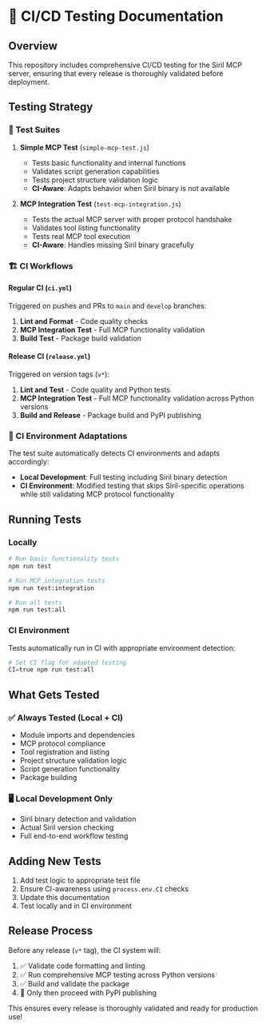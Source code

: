 # 🚀 CI/CD Testing Documentation

## Overview

This repository includes comprehensive CI/CD testing for the Siril MCP server, ensuring that every release is thoroughly validated before deployment.

## Testing Strategy

### 🧪 Test Suites

1. **Simple MCP Test** (`simple-mcp-test.js`)
   - Tests basic functionality and internal functions
   - Validates script generation capabilities
   - Tests project structure validation logic
   - **CI-Aware**: Adapts behavior when Siril binary is not available

2. **MCP Integration Test** (`test-mcp-integration.js`)
   - Tests the actual MCP server with proper protocol handshake
   - Validates tool listing functionality
   - Tests real MCP tool execution
   - **CI-Aware**: Handles missing Siril binary gracefully

### 🏗️ CI Workflows

#### Regular CI (`ci.yml`)
Triggered on pushes and PRs to `main` and `develop` branches:

1. **Lint and Format** - Code quality checks
2. **MCP Integration Test** - Full MCP functionality validation
3. **Build Test** - Package build validation

#### Release CI (`release.yml`)
Triggered on version tags (`v*`):

1. **Lint and Test** - Code quality and Python tests
2. **MCP Integration Test** - Full MCP functionality validation across Python versions
3. **Build and Release** - Package build and PyPI publishing

### 🔄 CI Environment Adaptations

The test suite automatically detects CI environments and adapts accordingly:

- **Local Development**: Full testing including Siril binary detection
- **CI Environment**: Modified testing that skips Siril-specific operations while still validating MCP protocol functionality

## Running Tests

### Locally
```bash
# Run basic functionality tests
npm run test

# Run MCP integration tests
npm run test:integration

# Run all tests
npm run test:all
```

### CI Environment
Tests automatically run in CI with appropriate environment detection:

```bash
# Set CI flag for adapted testing
CI=true npm run test:all
```

## What Gets Tested

### ✅ Always Tested (Local + CI)
- Module imports and dependencies
- MCP protocol compliance
- Tool registration and listing
- Project structure validation logic
- Script generation functionality
- Package building

### 🖥️ Local Development Only
- Siril binary detection and validation
- Actual Siril version checking
- Full end-to-end workflow testing

## Adding New Tests

1. Add test logic to appropriate test file
2. Ensure CI-awareness using `process.env.CI` checks
3. Update this documentation
4. Test locally and in CI environment

## Release Process

Before any release (`v*` tag), the CI system will:

1. ✅ Validate code formatting and linting
2. ✅ Run comprehensive MCP testing across Python versions
3. ✅ Build and validate the package
4. 🚀 Only then proceed with PyPI publishing

This ensures every release is thoroughly validated and ready for production use!
